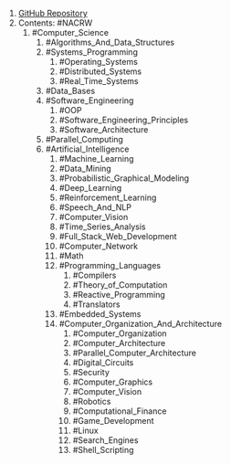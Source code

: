 1. [GitHub Repository](https://github.com/Developer-Y/cs-video-courses#introduction-to-computer-science)
2. Contents: #NACRW 
	1. #Computer_Science 
		1. #Algorithms_And_Data_Structures 
		2. #Systems_Programming 
			1. #Operating_Systems 
			2. #Distributed_Systems 
			3. #Real_Time_Systems 
		3. #Data_Bases 
		4. #Software_Engineering 
			1. #OOP 
			2. #Software_Engineering_Principles 
			3. #Software_Architecture 
		5. #Parallel_Computing 
		6. #Artificial_Intelligence 
			1. #Machine_Learning 
			2. #Data_Mining 
			3. #Probabilistic_Graphical_Modeling
			4. #Deep_Learning 
			5. #Reinforcement_Learning
			6. #Speech_And_NLP 
			7. #Computer_Vision 
			8. #Time_Series_Analysis
			9. #Full_Stack_Web_Development 
			10. #Computer_Network 
			11. #Math 
			12. #Programming_Languages 
				1. #Compilers 
				2. #Theory_of_Computation 
				3. #Reactive_Programming 
				4. #Translators
			13. #Embedded_Systems 
			14. #Computer_Organization_And_Architecture 
				1. #Computer_Organization 
				2. #Computer_Architecture 
				3. #Parallel_Computer_Architecture 
				4. #Digital_Circuits 
				5. #Security 
				6. #Computer_Graphics
				7. #Computer_Vision 
				8. #Robotics 
				9. #Computational_Finance 
				10. #Game_Development 
				11. #Linux 
				12. #Search_Engines 
				13. #Shell_Scripting 
